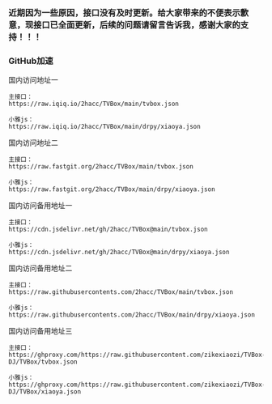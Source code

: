 ### 近期因为一些原因，接口没有及时更新。给大家带来的不便表示歉意，现接口已全面更新，后续的问题请留言告诉我，感谢大家的支持！！！

### GitHub加速
国内访问地址一
```
主接口：
https://raw.iqiq.io/2hacc/TVBox/main/tvbox.json

小雅js：
https://raw.iqiq.io/2hacc/TVBox/main/drpy/xiaoya.json
```
国内访问地址二
```
主接口：
https://raw.fastgit.org/2hacc/TVBox/main/tvbox.json

小雅js：
https://raw.fastgit.org/2hacc/TVBox/main/drpy/xiaoya.json
```
国内访问备用地址一
```
主接口：
https://cdn.jsdelivr.net/gh/2hacc/TVBox@main/tvbox.json

小雅js：
https://cdn.jsdelivr.net/gh/2hacc/TVBox@main/drpy/xiaoya.json
```
国内访问备用地址二
```
主接口：
https://raw.githubusercontents.com/2hacc/TVBox/main/tvbox.json

小雅js：
https://raw.githubusercontents.com/2hacc/TVBox/main/drpy/xiaoya.json
```
国内访问备用地址三
```
主接口：
https://ghproxy.com/https://raw.githubusercontent.com/zikexiaozi/TVBox-DJ/TVBox/tvbox.json

小雅js：
https://ghproxy.com/https://raw.githubusercontent.com/zikexiaozi/TVBox-DJ/TVBox/xiaoya.json
```
